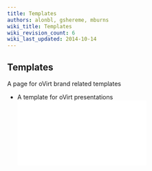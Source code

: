 ```yaml
---
title: Templates
authors: alonbl, gshereme, mburns
wiki_title: Templates
wiki_revision_count: 6
wiki_last_updated: 2014-10-14
---
```


## Templates

A page for oVirt brand related templates

*   A template for oVirt presentations ![](oVirt-Template.odp "fig:oVirt-Template.odp")
